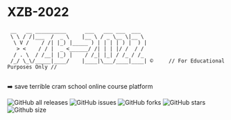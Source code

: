 # XZB-2022
 
```
 __   __ __________      ___   ___ ___  ___  
 \ \ / /|___  /  _ \    |__ \ / _ \__ \|__ \ 
  \ V /    / /| |_) |_____ ) | | | | ) |  ) |
   > <    / / |  _ <______/ /| | | |/ /  / / 
  / . \  / /__| |_) |    / /_| |_| / /_ / /_ 
 /_/ \_\/_____|____/    |____|\___/____|____| ©     // For Educational Purposes Only //
                                             
```                                          
  
➡️ save terrible cram school online course platform  

![GitHub all releases](https://img.shields.io/github/downloads/SeanChangX/XZB-2022/total)
<img alt="GitHub issues" src="https://img.shields.io/github/issues/SeanChangX/XZB-2022"></a>
<img alt="GitHub forks" src="https://img.shields.io/github/forks/SeanChangX/XZB-2022"></a>
<img alt="GitHub stars" src="https://img.shields.io/github/stars/SeanChangX/XZB-2022"></a>
<img alt="Github size" src="https://img.shields.io/github/repo-size/SeanChangX/XZB-2022"></a>  
